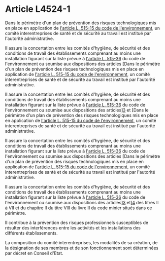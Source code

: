# Article L4524-1

Dans le périmètre d'un plan de prévention des risques technologiques mis en place en application de [l'article L. 515-15 du code de l'environnement][1], un comité interentreprises de santé et de sécurité au travail est institué par l'autorité administrative. 

Il assure la concertation entre les comités d'hygiène, de sécurité et des conditions de travail des établissements comprenant au moins une installation figurant sur la liste prévue à [l'article L. 515-36][2] du code de l'environnement ou soumise aux dispositions des articles [Dans le périmètre d'un plan de prévention des risques technologiques mis en place en application de [l'article L. 515-15 du code de l'environnement][1], un comité interentreprises de santé et de sécurité au travail est institué par l'autorité administrative. 

Il assure la concertation entre les comités d'hygiène, de sécurité et des conditions de travail des établissements comprenant au moins une installation figurant sur la liste prévue à [l'article L. 515-36][2] du code de l'environnement ou soumise aux dispositions des articles][3] et [Dans le périmètre d'un plan de prévention des risques technologiques mis en place en application de [l'article L. 515-15 du code de l'environnement][1], un comité interentreprises de santé et de sécurité au travail est institué par l'autorité administrative. 

Il assure la concertation entre les comités d'hygiène, de sécurité et des conditions de travail des établissements comprenant au moins une installation figurant sur la liste prévue à [l'article L. 515-36][2] du code de l'environnement ou soumise aux dispositions des articles [Dans le périmètre d'un plan de prévention des risques technologiques mis en place en application de [l'article L. 515-15 du code de l'environnement][1], un comité interentreprises de santé et de sécurité au travail est institué par l'autorité administrative. 

Il assure la concertation entre les comités d'hygiène, de sécurité et des conditions de travail des établissements comprenant au moins une installation figurant sur la liste prévue à [l'article L. 515-36][2] du code de l'environnement ou soumise aux dispositions des articles][3] et][4] des titres II à VII et du chapitre II du titre VIII du livre II du code minier situés dans ce périmètre. 

Il contribue à la prévention des risques professionnels susceptibles de résulter des interférences entre les activités et les installations des différents établissements. 

La composition du comité interentreprises, les modalités de sa création, de la désignation de ses membres et de son fonctionnement sont déterminées par décret en Conseil d'Etat.

 [1]: /affichCodeArticle.do?cidTexte=LEGITEXT000006074220&idArticle=LEGIARTI000006834316&dateTexte=&categorieLien=cid
 [2]: /affichCodeArticle.do?cidTexte=LEGITEXT000006074220&idArticle=LEGIARTI000027716024&dateTexte=&categorieLien=cid
 [3]: /affichCodeArticle.do?cidTexte=LEGITEXT000023501962&idArticle=LEGIARTI000023505387&dateTexte=&categorieLien=cid
 [4]: /affichCodeArticle.do?cidTexte=LEGITEXT000023501962&idArticle=LEGIARTI000023505389&dateTexte=&categorieLien=cid